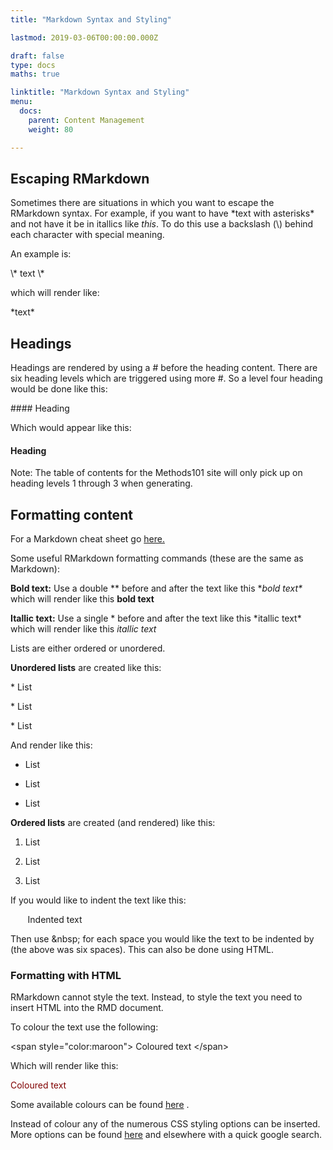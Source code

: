 ```yaml
---
title: "Markdown Syntax and Styling"

lastmod: 2019-03-06T00:00:00.000Z

draft: false
type: docs
maths: true	

linktitle: "Markdown Syntax and Styling"
menu:
  docs:
    parent: Content Management
    weight: 80

---
```

 
## Escaping RMarkdown

Sometimes there are situations in which you want to escape the RMarkdown syntax. For example, if you want to have \*text with asterisks\* and not have it be in itallics like *this*. To do this use a backslash (\\) behind each character with special meaning. 

An example is:

\\\* text \\\*

which will render like:

\*text\*

## Headings

Headings are rendered by using a # before the heading content. There are six heading levels which are triggered using more #. So a level four heading would be done like this:

\#### Heading

Which would appear like this:

#### Heading

Note: The table of contents for the Methods101 site will only pick up on heading levels 1 through 3 when generating.

## Formatting content

For a Markdown cheat sheet go [here.](https://www.markdownguide.org/cheat-sheet/) 

Some useful RMarkdown formatting commands (these are the same as Markdown):

**Bold text:** Use a double ** before and after the text like this \**bold text\** which will render like this **bold text**

**Itallic text:** Use a single * before and after the text like this \*itallic text\* which will render like this *itallic text*

Lists are either ordered or unordered. 

**Unordered lists** are created like this:

\* List

\* List

\* List

And render like this:

* List

* List

* List

**Ordered lists** are created (and rendered) like this:

1. List

2. List

3. List

If you would like to indent the text like this:

&nbsp;&nbsp;&nbsp;&nbsp;&nbsp;&nbsp; Indented text

Then use \&nbsp; for each space you would like the text to be indented by (the above was six spaces). This can also be done using HTML.

### Formatting with HTML

RMarkdown cannot style the text. Instead, to style the text you need to insert HTML into the RMD document. 

To colour the text use the following:

\<span style="color:maroon"> Coloured text \</span> 

Which will render like this:

<span style="color:maroon"> Coloured text </span> 

Some available colours can be found [here](https://www.w3schools.com/colors/colors_names.asp) .

Instead of colour any of the numerous CSS styling options can be inserted. More options can be found [here](https://www.w3schools.com/css/css_text.asp) and elsewhere with a quick google search.
